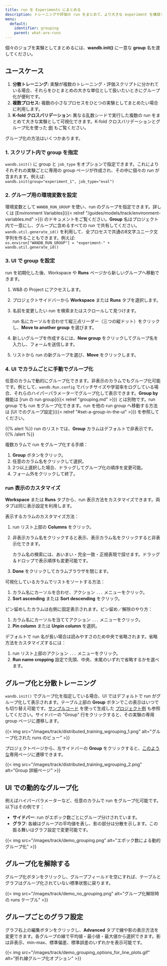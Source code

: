 ```yaml
---
title: run を Experiments にまとめる
description: トレーニングや評価の run をまとめて、より大きな experiment を構成する
menu:
  default:
    identifier: grouping
    parent: what-are-runs
---
```


個々のジョブを実験としてまとめるには、**wandb.init()** に一意な **group** 名を渡してください。

## ユースケース

1. **分散トレーニング:** 実験が複数のトレーニング・評価スクリプトに分かれている場合、それらをひとまとめの大きな単位として扱いたいときにグループ化が便利です。
2. **複数プロセス:** 複数の小さなプロセスをひとつの実験としてまとめたい場合に利用します。
3. **K-fold クロスバリデーション:** 異なる乱数シードで実行した複数の run をまとめて大きな実験として可視化できます。K-fold クロスバリデーションとグループ化を使った [例](https://github.com/wandb/examples/tree/master/examples/wandb-sweeps/sweeps-cross-validation) もご覧ください。

グループ化の方法はいくつかあります。

### 1. スクリプト内で group を指定

`wandb.init()` に group と `job_type` をオプションで指定できます。これによりそれぞれの実験ごとに専用の group ページが作成され、その中に個々の run が含まれます。例えば:  
`wandb.init(group="experiment_1", job_type="eval")`

### 2. グループ用の環境変数を設定

環境変数として `WANDB_RUN_GROUP` を使い、run のグループを指定できます。詳しくは [Environment Variables]({{< relref "/guides/models/track/environment-variables.md" >}}) のドキュメントをご覧ください。**Group** 名はプロジェクト内で一意にし、グループに含めるすべての run で共有してください。`wandb.util.generate_id()` を利用して、全プロセスで共通の8文字ユニーク文字列を作ることもできます。例えば:  
`os.environ["WANDB_RUN_GROUP"] = "experiment-" + wandb.util.generate_id()`

### 3. UI で group を設定

run を初期化した後、Workspace や **Runs** ページから新しいグループへ移動できます。

1. W&B の Project にアクセスします。
1. プロジェクトサイドバーから **Workspace** または **Runs** タブを選択します。
1. 名前を変更したい run を検索またはスクロールして見つけます。

    run 名にカーソルを合わせて縦三点リーダー（三つの縦ドット）をクリックし、**Move to another group** を選びます。
1. 新しいグループを作成するには、**New group** をクリックしてグループ名を入力し、フォームを送信します。
1. リストから run の新グループを選び、**Move** をクリックします。

### 4. UI でカラムごとに手動でグループ化

任意のカラムで動的にグループ化できます。非表示のカラムでもグループ化可能です。例として、`wandb.Run.config` でバッチサイズや学習率をログしている場合、それらのハイパーパラメーターでグループ化して表示できます。**Group by** 機能は [run の run group]({{< relref "grouping.md" >}}) とは別物です。run group でも run をグループ化できます。run を他の run group へ移動する方法は [UI でのグループ設定]({{< relref "#set-a-group-in-the-ui" >}}) を参照してください。

{{% alert %}}
run のリストでは、**Group** カラムはデフォルトで非表示です。
{{% /alert %}}

複数カラムで run をグループ化する手順：

1. **Group** ボタンをクリック。
1. 任意のカラム名をクリックして選択。
1. 2つ以上選択した場合、ドラッグしてグループ化の順序を変更可能。
1. フォーム外をクリックして終了。

### run 表示のカスタマイズ
**Workspace** または **Runs** タブから、run 表示方法をカスタマイズできます。両タブは同じ表示設定を利用します。

表示するカラムのカスタマイズ方法：
1. run リスト上部の **Columns** をクリック。
1. 非表示カラム名をクリックすると表示、表示カラム名をクリックすると非表示化できます。
  
    カラム名の検索には、あいまい・完全一致・正規表現で探せます。ドラッグ＆ドロップで表示順序も変更可能です。
1. **Done** をクリックしてカラムブラウザを閉じます。

可視化しているカラムでリストをソートする方法：

1. カラム名にカーソルを合わせ、アクション `...` メニューをクリック。
1. **Sort ascending** または **Sort descending** をクリック。

ピン留めしたカラムは右側に固定表示されます。ピン留め／解除のやり方：
1. カラム名にカーソルを当ててアクション `...` メニューをクリック。
1. **Pin column** または **Unpin column** を選択。

デフォルトで run 名が長い場合は読みやすさのため中央で省略されます。省略方法をカスタマイズするには：

1. run リスト上部のアクション `...` メニューをクリック。
1. **Run name cropping** 設定で先頭、中央、末尾のいずれで省略するかを選べます。

## グループ化と分散トレーニング

`wandb.init()` でグループ化を指定している場合、UI ではデフォルトで run がグループ化して表示されます。テーブル上部の **Group** ボタンでこの表示はいつでも切り替え可能です。[サンプルコード](https://wandb.me/grouping) を使って生成した [プロジェクト例](https://wandb.ai/carey/group-demo?workspace=user-carey) も参照してください。サイドバーの "Group" 行をクリックすると、その実験の専用 group ページに遷移します。

{{< img src="/images/track/distributed_training_wgrouping_1.png" alt="グループ化された runs のビュー" >}}

プロジェクトページから、左サイドバーの **Group** をクリックすると、[このような](https://wandb.ai/carey/group-demo/groups/exp_5?workspace=user-carey)専用ページに遷移できます。

{{< img src="/images/track/distributed_training_wgrouping_2.png" alt="Group 詳細ページ" >}}

## UI での動的なグループ化

例えばハイパーパラメーターなど、任意のカラムで run をグループ化可能です。以下はその例です：

* **サイドバー**: run がエポック数ごとにグループ分けされています。
* **グラフ**: 各線はグループの平均値を表し、影の部分は分散を示します。この振る舞いはグラフ設定で変更可能です。

{{< img src="/images/track/demo_grouping.png" alt="エポック数による動的グループ化" >}}

## グループ化を解除する

グループ化ボタンをクリックし、グループフィールドを空にすれば、テーブルとグラフはグループ化されていない標準状態に戻ります。

{{< img src="/images/track/demo_no_grouping.png" alt="グループ化解除時の runs テーブル" >}}

## グループごとのグラフ設定

グラフ右上の編集ボタンをクリックし、**Advanced** タブで線や影の表示方法を変更できます。各グループの線で平均値・最小値・最大値から選択できます。影は非表示、min-max、標準偏差、標準誤差のいずれかを表示可能です。

{{< img src="/images/track/demo_grouping_options_for_line_plots.gif" alt="折れ線グループ化オプション" >}}